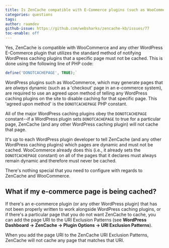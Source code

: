 ```yaml
---
title: Is ZenCache compatible with E-Commerce plugins (such as WooCommerce)?
categories: questions
tags: 
author: raamdev
github-issue: https://github.com/websharks/zencache-kb/issues/77
toc-enable: off
---
```


Yes, ZenCache is compatible with WooCommerce and any other WordPress E-Commerce plugin that utilizes the standard method of notifying WordPress caching plugins that a specific page must not be cached. This is done using the following line of PHP code:

```php
define('DONOTCACHEPAGE', TRUE);`
```

WordPress plugins such as WooCommerce, which may generate pages that are _always_ dynamic (such as a 'checkout' page in an e-commerce system), are required to use an agreed upon method of telling any WordPress caching plugins on the site to disable caching for that specific page. This 'agreed upon method' is the `DONOTCACHEPAGE` PHP constant. 

All of the major WordPress caching plugins obey the `DONOTCACHEPAGE` constant--if a WordPress plugin sets `DONOTCACHEPAGE` to true for a particular page, ZenCache (and any other WordPress caching plugin) will not cache that page.

It's up to each WordPress plugin developer to tell ZenCache (and any other WordPress caching plugins) which pages are dynamic and must not be cached. WooCommerce already does this (i.e., it already sets the `DONOTCACHEPAGE` constant) on all of the pages that it declares must always remain dynamic and therefore must never be cached.

There's nothing special that you need to configure with regards to ZenCache and WooCommerce. 

## What if my e-commerce page is being cached?

If there's an e-commerce plugin (or any other WordPress plugin) that has not been properly written to work alongside WordPress caching plugins, or if there's a particular page that you do not want ZenCache to cache, you can add the page URI to the URI Exclusion Patterns (see **WordPress Dashboard → ZenCache → Plugin Options → URI Exclusion Patterns**).

When you add the page URI to the ZenCache URI Exclusion Patterns, ZenCache will not cache any page that matches that URI.

